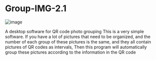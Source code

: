 # Group-IMG-2.1
![image](https://user-images.githubusercontent.com/34933403/211797188-511aeff6-26a9-4110-be6d-a38f14b9a5d2.png)

A desktop software for QR code photo grouping
This is a very simple software. If you have a lot of pictures that need to be organized, and the number of each group of these pictures is the same, and they all contain pictures of QR codes as intervals,
Then this program will automatically group these pictures according to the information in the QR code
